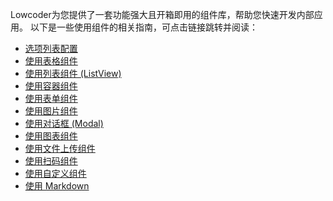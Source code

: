 Lowcoder为您提供了一套功能强大且开箱即用的组件库，帮助您快速开发内部应用。
以下是一些使用组件的相关指南，可点击链接跳转并阅读：

-   [选项列表配置](component-guides/option-list.md)
-   [使用表格组件](component-guides/using-table.md)
-   [使用列表组件 (ListView)](component-guides/listView.md)
-   [使用容器组件](component-guides/using-container.md)
-   [使用表单组件](component-guides/using-form.md)
-   [使用图片组件](component-guides/using-image.md)
-   [使用对话框 (Modal)](component-guides/using-modal.md)
-   [使用图表组件](component-guides/use-chart.md)
-   [使用文件上传组件](component-guides/file-uploader.md)
-   [使用扫码组件](component-guides/using-scanner.md)
-   [使用自定义组件](component-guides/use-custom-component.md)
-   [使用 Markdown](component-guides/using-markdown.md)